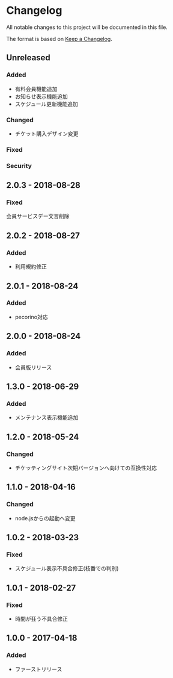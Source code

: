# Changelog
All notable changes to this project will be documented in this file.

The format is based on [Keep a Changelog](http://keepachangelog.com/).

## Unreleased
### Added
 - 有料会員機能追加
 - お知らせ表示機能追加
 - スケジュール更新機能追加
### Changed
 - チケット購入デザイン変更

### Fixed

### Security

## 2.0.3 - 2018-08-28
### Fixed
会員サービスデー文言削除

## 2.0.2 - 2018-08-27
### Added
- 利用規約修正

## 2.0.1 - 2018-08-24
### Added
- pecorino対応

## 2.0.0 - 2018-08-24
### Added
- 会員版リリース

## 1.3.0 - 2018-06-29
### Added
- メンテナンス表示機能追加

## 1.2.0 - 2018-05-24
### Changed
- チケッティングサイト次期バージョンへ向けての互換性対応

## 1.1.0 - 2018-04-16
### Changed
- node.jsからの起動へ変更

## 1.0.2 - 2018-03-23
### Fixed
- スケジュール表示不具合修正(枝番での判別)

## 1.0.1 - 2018-02-27
### Fixed
- 時間が狂う不具合修正

## 1.0.0 - 2017-04-18
### Added
- ファーストリリース
